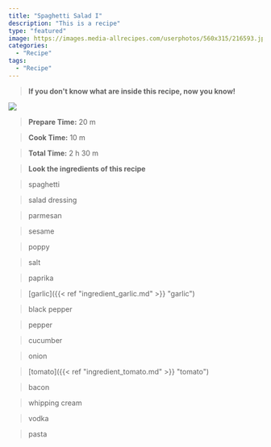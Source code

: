 ```yaml
---
title: "Spaghetti Salad I"
description: "This is a recipe"
type: "featured"
image: https://images.media-allrecipes.com/userphotos/560x315/216593.jpg
categories: 
  - "Recipe"
tags: 
  - "Recipe"
---
```



>**If you don't know what are inside this recipe, now you know!**

![](../images/Recipes-Banner.jpg)
> **Prepare Time:** 20 m


> **Cook Time:** 10 m


> **Total Time:** 2 h 30 m

> **Look the ingredients of this recipe**

> spaghetti

> salad dressing

> parmesan

> sesame

> poppy

> salt

> paprika

> [garlic]({{< ref "ingredient_garlic.md" >}} "garlic")

> black pepper

> pepper

> cucumber

> onion

> [tomato]({{< ref "ingredient_tomato.md" >}} "tomato")

> bacon

> whipping cream

> vodka

> pasta

